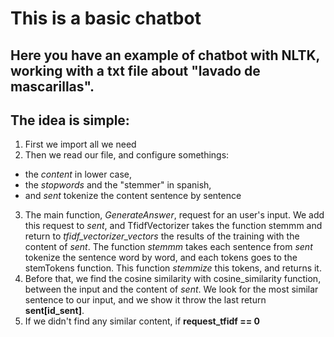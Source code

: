 # This is a basic chatbot

## Here you have an example of chatbot with NLTK, working with a txt file about "lavado de mascarillas".
## The idea is simple:

1. First we import all we need
2. Then we read our file, and configure somethings:
  * the *content* in lower case,
  * the *stopwords* and the "stemmer" in spanish,
  * and *sent* tokenize the content sentence by sentence

3. The main function, *GenerateAnswer*, request for an user's input. We add this request to *sent*, and TfidfVectorizer takes the function stemmm and return to *tfidf_vectorizer_vectors* the results of the training with the content of *sent*. The function *stemmm* takes each sentence from *sent* tokenize the sentence word by word, and each tokens goes to the stemTokens function. This function *stemmize* this tokens, and returns it.
4. Before that, we find the cosine similarity with cosine_similarity function, between the input and the content of *sent*. We look for the most similar sentence to our input, and we show it throw the last return **sent[id_sent]**.
5. If we didn't find any similar content, if **request_tfidf == 0**

